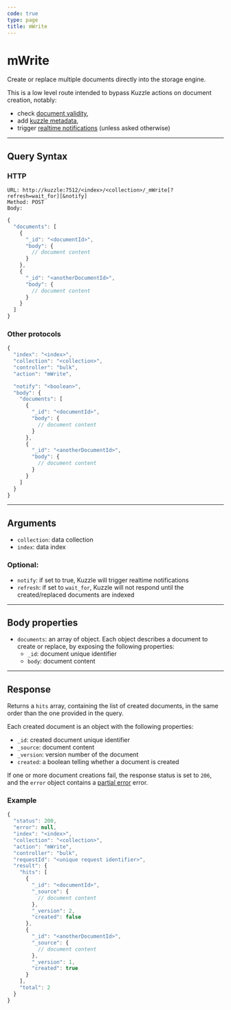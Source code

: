 ```yaml
---
code: true
type: page
title: mWrite
---
```


# mWrite

<SinceBadge version="1.8.0" />


Create or replace multiple documents directly into the storage engine.

This is a low level route intended to bypass Kuzzle actions on document creation, notably:
  - check [document validity](/core/1/guides/essentials/data-validation),
  - add [kuzzle metadata](/core/1/guides/essentials/document-metadata),
  - trigger [realtime notifications](/core/1/guides/essentials/real-time) (unless asked otherwise)

---

## Query Syntax

### HTTP

```http
URL: http://kuzzle:7512/<index>/<collection>/_mWrite[?refresh=wait_for][&notify]
Method: POST
Body:
```

```js
{
  "documents": [
    {
      "_id": "<documentId>",
      "body": {
        // document content
      }
    },
    {
      "_id": "<anotherDocumentId>",
      "body": {
        // document content
      }
    }
  ]
}
```

### Other protocols

```js
{
  "index": "<index>",
  "collection": "<collection>",
  "controller": "bulk",
  "action": "mWrite",

  "notify": "<boolean>",
  "body": {
    "documents": [
      {
        "_id": "<documentId>",
        "body": {
          // document content
        }
      },
      {
        "_id": "<anotherDocumentId>",
        "body": {
          // document content
        }
      }
    ]
  }
}
```

---

## Arguments

- `collection`: data collection
- `index`: data index

### Optional:

- `notify`: if set to true, Kuzzle will trigger realtime notifications
- `refresh`: if set to `wait_for`, Kuzzle will not respond until the created/replaced documents are indexed

---

## Body properties

- `documents`: an array of object. Each object describes a document to create or replace, by exposing the following properties:
  - `_id`: document unique identifier
  - `body`: document content

---

## Response

Returns a `hits` array, containing the list of created documents, in the same order than the one provided in the query.

Each created document is an object with the following properties:

- `_id`: created document unique identifier
- `_source`: document content
- `_version`: version number of the document
- `created`: a boolean telling whether a document is created

If one or more document creations fail, the response status is set to `206`, and the `error` object contains a [partial error](/core/1/api/essentials/errors/#partialerror) error.

### Example

```javascript
{
  "status": 200,
  "error": null,
  "index": "<index>",
  "collection": "<collection>",
  "action": "mWrite",
  "controller": "bulk",
  "requestId": "<unique request identifier>",
  "result": {
    "hits": [
      {
        "_id": "<documentId>",
        "_source": {
          // document content
        },
        "_version": 2,
        "created": false
      },
      {
        "_id": "<anotherDocumentId>",
        "_source": {
          // document content
        },
        "_version": 1,
        "created": true
      }
    ],
    "total": 2
  }
}
```
